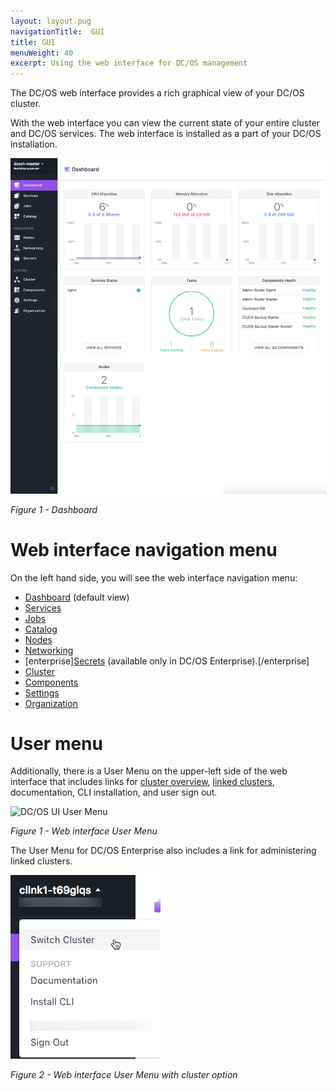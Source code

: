 ```yaml
---
layout: layout.pug
navigationTitle:  GUI
title: GUI
menuWeight: 40
excerpt: Using the web interface for DC/OS management
---
```


The DC/OS web interface provides a rich graphical view of your DC/OS cluster.

With the web interface you can view the current state of your entire cluster and DC/OS services. The web interface is installed as a part of your DC/OS installation.

![Dashboard](/1.11/img/dashboard-ee.png)

*Figure 1 - Dashboard*

# Web interface navigation menu
On the left hand side, you will see the web interface navigation menu:
- [Dashboard](/1.11/gui/dashboard/) (default view)
- [Services](/1.11/gui/services/)
- [Jobs](/1.11/gui/jobs/)
- [Catalog](/1.11/gui/catalog/)
- [Nodes](/1.11/gui/nodes/)
- [Networking](/1.11/gui/networking/)
- [enterprise][Secrets](/1.11/gui/secrets/) (available only in DC/OS Enterprise).[/enterprise]
- [Cluster](/1.11/gui/cluster/)
- [Components](/1.11/gui/components/)
- [Settings](/1.11/gui/settings/)
- [Organization](/1.11/gui/organization/)

# User menu

Additionally, there is a User Menu on the upper-left side of the web interface that includes links for [cluster overview](/1.11/gui/cluster), [linked clusters](/1.11/administering-clusters/multiple-clusters/cluster-links), documentation, CLI installation, and user sign out.

![DC/OS UI User Menu](/1.11/img/ui-user-menu.png)

*Figure 1 - Web interface User Menu*

The User Menu for DC/OS Enterprise also includes a link for administering linked clusters.

![DC/OS UI User Menu with linked cluster ](/1.11/img/switch-cluster.png)

*Figure 2 - Web interface User Menu with cluster option*
